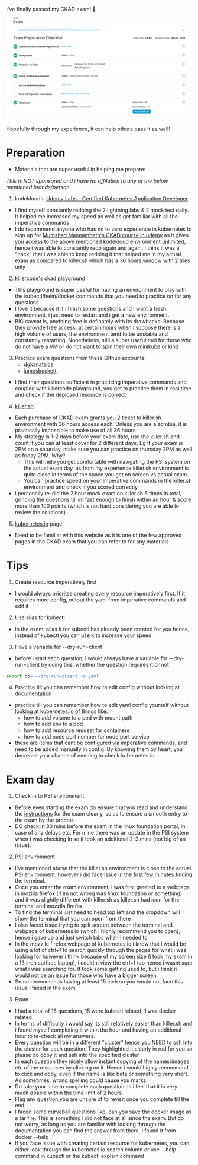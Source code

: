 I've finally passed my CKAD exam! :star_struck:

![CKAD exam results](./ckad-results.png)

Hopefully through my experience, it can help others pass it as well!

# Preparation

- Materials that are super useful in helping me prepare:

*This is NOT sponsored and i have no affilation to any of the below mentioned brands/person*

1) kodekloud's [Udemy Labs - Certified Kubernetes Application Developer](https://learn.kodekloud.com/courses/udemy-labs-certified-kubernetes-application-developer)
- I find myself constantly redoing the 2 lightning labs & 2 mock test daily. It helped me increased my speed as well as get familiar with all the imperative commands
- I do recommend anyone who has no to zero experience in kubernetes to sign up for [Mumshad Mannambeth's CKAD course in udemy](https://www.udemy.com/course/certified-kubernetes-application-developer/) as it gives you access to the above mentioned kodekloud environment unlimited, hence i was able to constantly redo again and again. I think it was a "hack" that i was able to keep redoing it that helped me in my actual exam as compared to killer.sh which has a 36 hours window with 2 tries only

2) [killercode's ckad playground](https://killercoda.com/playgrounds/scenario/ckad)
- This playground is super useful for having an environment to play with the kubectl/helm/docker commands that you need to practice on for any questions
- I love it because it if i finish some questions and i want a fresh environment, i just need to restart and i get a new environment. 
- BIG caveat is, anything free is definately with its drawbacks. Because they provide free access, at certain hours when i suppose there is a high volume of users, the environment tend to be unstable and constantly restarting. Nonetheless, still a super useful tool for those who do not have a VM or do not want to spin their own [minikube](https://minikube.sigs.k8s.io/) or [kind](https://kind.sigs.k8s.io/) 

3) Practice exam questions from these GIthub accounts:
    - [dgkanatsios](https://github.com/dgkanatsios/CKAD-exercises)
    - [jamesbuckett](https://github.com/jamesbuckett/ckad-questions)
- I find their questions sufficient in practicing imperative commands and coupled with killercode playground, you get to practice them in real time and check if the deployed resource is correct

4) [killer.sh](https://killer.sh/)
- Each purchase of CKAD exam grants you 2 ticket to killer.sh environment with 36 hours access each. Unless you are a zombie, it is practically impossible to make use of all 36 hours
- My strategy is 1-2 days before your exam date, use the killer.sh and count if you can at least cover for 2 different days. Eg if your exam is 2PM on a saturday, make sure you can practice on thursday 2PM as well as friday 2PM. Why? 
    - This will help you get comfortable with navigating the PSI system on the actual exam day, as from my experience killer.sh environment is quite close in terms of the space you get on screen vs actual exam.
    - You can practice speed on your imperative commands in the killer.sh environment and check if you scored correctly
- I personally re-did the 2 hour mock exam on killer.sh 6 times in total, grinding the questions till im fast enough to finish within an hour & score more than 100 points (which is not hard considering you are able to review the solutions) 

5) [kubernetes.io](https://kubernetes.io/) page
- Need to be familiar with this website as it is one of the few approved pages in the CKAD exam that you can refer to for any materials


# Tips

1) Create resource imperatively first
- I would always prioritse creating every resource imperatively first. If it requires more config, output the yaml from imperative commands and edit it 

2) Use alias for kubectl
- In the exam, alias k for kubectl has already been created for you hence, instead of kubectl you can use k to increase your speed

3) Have a variable for --dry-run=client
- before i start each question, i would always have a variable for --dry-run=client by doing this, whether the question requires it or not
```sh
export do='--dry-run=client -o yaml'
```

4) Practice till you can remember how to edit config without looking at documentation
- practice till you can remember how to edit yaml config yourself without looking at kubernetes.io of things like:
    - how to add volume to a pod with mount path
    - how to add env to a pod
    - how to add resource request for containers
    - how to add node port number for node port service
- these are items that cant be configured via imperative commands, and need to be added manually in config. By knowing them by heart, you decrease your chance of needing to check kubernetes.io 

# Exam day

1) Check in to PSI environment
- Before even starting the exam do ensure that you read and understand the [instructions](https://docs.linuxfoundation.org/tc-docs/certification/tips-cka-and-ckad) for the exam clearly, so as to ensure a smooth entry to the exam by the proctor.
- DO check in 30 mins before the exam in the linux foundation portal, in case of any delays etc. For mine there was an update in the PSI system when i was checking in so it took an additional 2-3 mins (not big of an issue). 

2) PSI environment
- I've mentioned above that the killer.sh environment is close to the actual PSI environment, however i did face issue in the first few minutes finding the terminal.
- Once you enter the exam environment, i was first greeted to a webpage in mozilla firefox (if im not wrong was linux foundation or something) and it was slightly different with killer.sh as killer.sh had icon for the terminal and mozzila firefox.
- To find the terminal just need to head top left and the dropdown will show the terminal that you can open from there
- I also faced issue trying to spilt screen between the terminal and webpage of kubernetes.io (which i highly recommend you to open), hence i gave up and just switch tabs when i needed to
- In the mozzile firefox webpage of kubernetes.io i know that i would be using a lot of ctrl+f to search quickly through the pages for what i was looking for however i think because of my screen size (i took my exam in a 13 inch surface laptop), i couldnt view the ctrl+f tab hence i wasnt sure what i was searching for. It took some getting used to, but i think it would not be an issue for those who have a bigger screen.
- Some recommends having at least 15 inch so you would not face this issue i faced in the exam.

3) Exam
- I had a total of 16 questions, 15 were kubectl related, 1 was docker related
- In terms of difficulty i would say its still relatively easier than killer.sh and i found myself completing it within the hour and having an additional hour to re-check all my answers.
- Every question will be in a different "cluster" hence you NEED to ssh into the cluster for each question. They highlighted it clearly in red for you so please do copy it and ssh into the specified cluster
- In each question they nicely allow instant copying of the names/images etc of the resources by clicking on it. Hence i would highly recommend to click and copy, even if the name is like beta or something very short. As sometimes, wrong spelling could cause you marks. 
- Do take your time to complete each question as i feel that it is very much doable within the time limit of 2 hours
- Flag any question you are unsure of to revisit once you complete till the end. 
- I faced some curveball questions like, can you save the docker image as a tar file. This is something i did not face at all since the exam. But do not worry, as long as you are familiar with looking through the documentation you can find the answer from there. I found it from docker --help 
- If you face issue with creating certain resource for kubernetes, you can either look through the kubernetes.io search column or use --help command in kubectl or the kubectl explain command 

